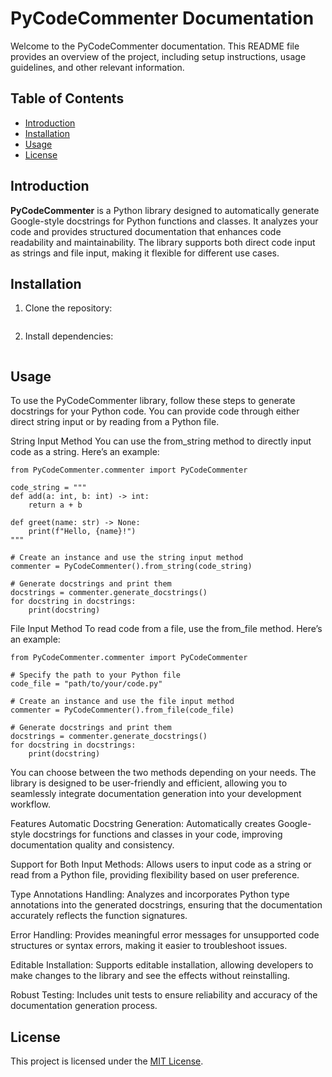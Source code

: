 # PyCodeCommenter Documentation

Welcome to the PyCodeCommenter documentation. This README file provides an overview of the project, including setup instructions, usage guidelines, and other relevant information.

## Table of Contents

- [Introduction](#introduction)
- [Installation](#installation)
- [Usage](#usage)
- [License](#license)

## Introduction

**PyCodeCommenter** is a Python library designed to automatically generate Google-style docstrings for Python functions and classes. It analyzes your code and provides structured documentation that enhances code readability and maintainability. The library supports both direct code input as strings and file input, making it flexible for different use cases.

## Installation

1. Clone the repository:

```bash

```

2. Install dependencies:

```bash

```

## Usage

To use the PyCodeCommenter library, follow these steps to generate docstrings for your Python code. You can provide code through either direct string input or by reading from a Python file.

String Input Method
You can use the from_string method to directly input code as a string. Here’s an example:

```
from PyCodeCommenter.commenter import PyCodeCommenter

code_string = """
def add(a: int, b: int) -> int:
    return a + b

def greet(name: str) -> None:
    print(f"Hello, {name}!")
"""

# Create an instance and use the string input method
commenter = PyCodeCommenter().from_string(code_string)

# Generate docstrings and print them
docstrings = commenter.generate_docstrings()
for docstring in docstrings:
    print(docstring)

```

File Input Method
To read code from a file, use the from_file method. Here’s an example:

```
from PyCodeCommenter.commenter import PyCodeCommenter

# Specify the path to your Python file
code_file = "path/to/your/code.py"

# Create an instance and use the file input method
commenter = PyCodeCommenter().from_file(code_file)

# Generate docstrings and print them
docstrings = commenter.generate_docstrings()
for docstring in docstrings:
    print(docstring)

```

You can choose between the two methods depending on your needs. The library is designed to be user-friendly and efficient, allowing you to seamlessly integrate documentation generation into your development workflow.

Features
Automatic Docstring Generation: Automatically creates Google-style docstrings for functions and classes in your code, improving documentation quality and consistency.

Support for Both Input Methods: Allows users to input code as a string or read from a Python file, providing flexibility based on user preference.

Type Annotations Handling: Analyzes and incorporates Python type annotations into the generated docstrings, ensuring that the documentation accurately reflects the function signatures.

Error Handling: Provides meaningful error messages for unsupported code structures or syntax errors, making it easier to troubleshoot issues.

Editable Installation: Supports editable installation, allowing developers to make changes to the library and see the effects without reinstalling.

Robust Testing: Includes unit tests to ensure reliability and accuracy of the documentation generation process.


## License

This project is licensed under the [MIT License](LICENSE).
